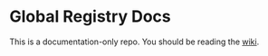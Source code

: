 Global Registry Docs
====================

This is a documentation-only repo. You should be reading the [wiki](https://github.com/CruGlobal/global_registry_docs/wiki).
